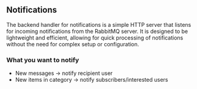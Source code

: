 ## Notifications
The backend handler for notifications is a simple HTTP server that listens for incoming notifications from the RabbitMQ server. It is designed to be lightweight and efficient, allowing for quick processing of notifications without the need for complex setup or configuration.

### What you want to notify
- New messages -> notify recipient user
- New items in category -> notify subscribers/interested users


